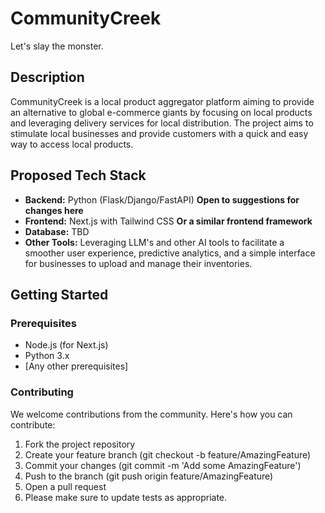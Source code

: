 # CommunityCreek
Let's slay the monster.

## Description
CommunityCreek is a local product aggregator platform aiming to provide an alternative to global e-commerce giants by focusing on local products and leveraging delivery services for local distribution. The project aims to stimulate local businesses and provide customers with a quick and easy way to access local products.

## Proposed Tech Stack
- **Backend:** Python (Flask/Django/FastAPI) **Open to suggestions for changes here**
- **Frontend:** Next.js with Tailwind CSS **Or a similar frontend framework**
- **Database:** TBD
- **Other Tools:** Leveraging LLM's and other AI tools to facilitate a smoother user experience, predictive analytics, and a simple interface for businesses to upload and manage their inventories.

## Getting Started

### Prerequisites
- Node.js (for Next.js)
- Python 3.x
- [Any other prerequisites]

### Contributing
We welcome contributions from the community. Here's how you can contribute:

1) Fork the project repository
2) Create your feature branch (git checkout -b feature/AmazingFeature)
3) Commit your changes (git commit -m 'Add some AmazingFeature')
4) Push to the branch (git push origin feature/AmazingFeature)
5) Open a pull request
6) Please make sure to update tests as appropriate.
